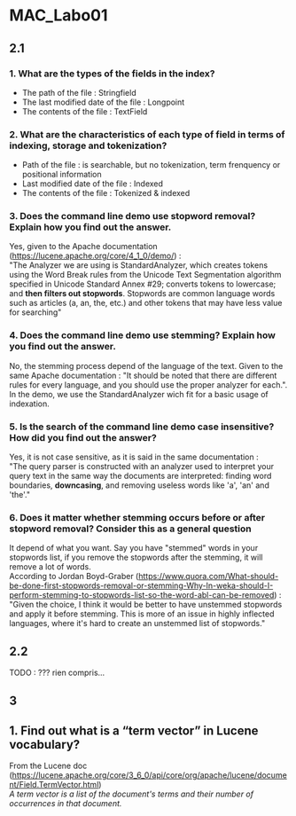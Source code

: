 # MAC_Labo01


## 2.1

### 1. What are the types of the fields in the index?
- The path of the file : Stringfield
- The last modified date of the file : Longpoint
- The contents of the file : TextField

### 2. What are the characteristics of each type of field in terms of indexing, storage and tokenization?
- Path of the file :  is searchable, but no tokenization, term frenquency or positional information 
- Last modified date of the file : Indexed
- The contents of the file : Tokenized & indexed
### 3. Does the command line demo use stopword removal? Explain how you find out the answer.
Yes, given to the Apache documentation (https://lucene.apache.org/core/4_1_0/demo/) : <br/>
"The Analyzer we are using is StandardAnalyzer, which creates tokens using the Word Break rules from the Unicode Text Segmentation algorithm specified in Unicode Standard Annex #29; converts tokens to lowercase; and **then filters out stopwords**. Stopwords are common language words such as articles (a, an, the, etc.) and other tokens that may have less value for searching"
### 4. Does the command line demo use stemming? Explain how you find out the answer.
No, the stemming process depend of the language of the text. Given to the same Apache documentation : "It should be noted that there are different rules for every language, and you should use the proper analyzer for each.". <br/>
In the demo, we use the StandardAnalyzer wich fit for a basic usage of indexation.
### 5. Is the search of the command line demo case insensitive? How did you find out the answer?
Yes, it is not case sensitive, as it is said in the same documentation : <br/>
"The query parser is constructed with an analyzer used to interpret your query text in the same way the documents are interpreted: finding word boundaries, **downcasing**, and removing useless words like 'a', 'an' and 'the'."
### 6. Does it matter whether stemming occurs before or after stopword removal? Consider this as a general question
It depend of what you want. Say you have "stemmed" words in your stopwords list, if you remove the stopwords after the stemming, it will remove a lot of words. <br/>
According to Jordan Boyd-Graber (https://www.quora.com/What-should-be-done-first-stopwords-removal-or-stemming-Why-In-weka-should-I-perform-stemming-to-stopwords-list-so-the-word-abl-can-be-removed) : <br/>
"Given the choice, I think it would be better to have unstemmed stopwords and apply it before stemming. This is more of an issue in highly inflected languages, where it's hard to create an unstemmed list of stopwords."


## 2.2

TODO : ??? rien compris...

## 3
## 1. Find out what is a “term vector” in Lucene vocabulary?
From the Lucene doc (https://lucene.apache.org/core/3_6_0/api/core/org/apache/lucene/document/Field.TermVector.html) <br/>
*A term vector is a list of the document's terms and their number of occurrences in that document.* <br />



